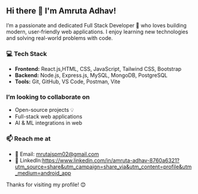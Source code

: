 ## Hi there 👋 I'm Amruta Adhav!

I’m a passionate and dedicated Full Stack Developer 🚀 who loves building modern, user-friendly web applications. I enjoy learning new technologies and solving real-world problems with code.

### 💻 Tech Stack
- **Frontend:** React.js,HTML, CSS, JavaScript, Tailwind CSS, Bootstrap
- **Backend:** Node.js, Express.js, MySQL, MongoDB, PostgreSQL
- **Tools:** Git, GitHub, VS Code, Postman, Vite

###  I’m looking to collaborate on
- Open-source projects 💡
- Full-stack web applications
- AI & ML integrations in web

### 📫 Reach me at
- 📧 Email: mrutajspm02@gmail.com
- 🔗 LinkedIn:https://www.linkedin.com/in/amruta-adhav-8760a6321?utm_source=share&utm_campaign=share_via&utm_content=profile&utm_medium=android_app


Thanks for visiting my profile! 😊
